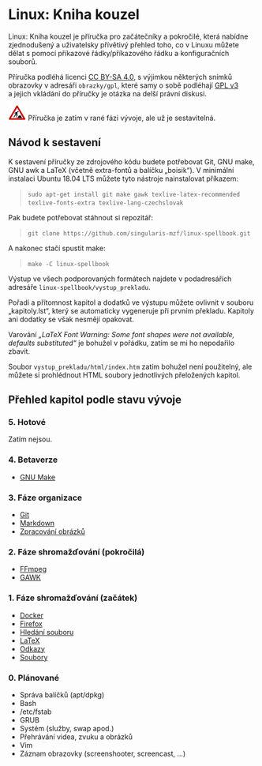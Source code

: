 <!--

Linux Kniha kouzel, README
Copyright (c) 2019 Singularis <singularis@volny.cz>

Toto dílo je dílem svobodné kultury; můžete ho šířit a modifikovat pod
podmínkami licence Creative Commons Attribution-ShareAlike 4.0 International
vydané neziskovou organizací Creative Commons. Text licence je přiložený
k tomuto projektu nebo ho můžete najít na webové adrese:

https://creativecommons.org/licenses/by-sa/4.0/

-->
# Linux: Kniha kouzel
Linux: Kniha kouzel je příručka pro začátečníky a pokročilé, která nabídne
zjednodušený a uživatelsky přívětivý přehled toho, co v Linuxu můžete dělat
s pomocí příkazové řádky/příkazového řádku a konfiguračních souborů.

Příručka podléhá licenci
[CC BY-SA 4.0](https://creativecommons.org/licenses/by-sa/4.0/),
s výjimkou některých snímků obrazovky v adresáři ``obrazky/gpl``,
které samy o sobě podléhají [GPL v3](https://www.gnu.org/licenses/gpl-3.0.html)
a jejich vkládání do příručky je otázka na delší právní diskusi.

![ve výstavbě](obrazky/ve-vystavbe.png) Příručka je zatím v rané fázi
vývoje, ale už je sestavitelná.

## Návod k sestavení

K sestavení příručky ze zdrojového kódu budete potřebovat Git, GNU make,
GNU awk a LaTeX (včetně extra-fontů a balíčku „boisik“). V minimální instalaci
Ubuntu 18.04 LTS můžete tyto nástroje nainstalovat příkazem:

> ``sudo apt-get install git make gawk texlive-latex-recommended texlive-fonts-extra texlive-lang-czechslovak``

Pak budete potřebovat stáhnout si repozitář:

> ``git clone https://github.com/singularis-mzf/linux-spellbook.git``

A nakonec stačí spustit make:

> ``make -C linux-spellbook``

Výstup ve všech podporovaných formátech najdete v podadresářích
adresáře ``linux-spellbook/vystup_prekladu``.

Pořadí a přítomnost kapitol a dodatků ve výstupu můžete ovlivnit v souboru
„kapitoly.lst“, který se automaticky vygeneruje při prvním překladu.
Kapitoly ani dodatky se však nesmějí opakovat.

Varování *„LaTeX Font Warning: Some font shapes were not available,
defaults substituted“* je bohužel v pořádku, zatím se mi ho nepodařilo zbavit.

Soubor ``vystup_prekladu/html/index.htm`` zatím bohužel není použitelný,
ale můžete si prohlédnout HTML soubory jednotlivých přeložených kapitol.



## Přehled kapitol podle stavu vývoje

### 5. Hotové
Zatím nejsou.

### 4. Betaverze
* [GNU Make](kapitoly/make.md)

### 3. Fáze organizace
* [Git](kapitoly/git.md)
* [Markdown](kapitoly/markdown.md)
* [Zpracování obrázků](kapitoly/obrazky.md)

### 2. Fáze shromažďování (pokročilá)
* [FFmpeg](kapitoly/ffmpeg.md)
* [GAWK](kapitoly/gawk.md)

### 1. Fáze shromažďování (začátek)
* [Docker](kapitoly/docker.md)
* [Firefox](kapitoly/firefox.md)
* [Hledání souboru](kapitoly/hledani-souboru.md)
* [LaTeX](kapitoly/latex.md)
* [Odkazy](kapitoly/odkazy.md)
* [Soubory](kapitoly/soubory.md)

### 0. Plánované
* Správa balíčků (apt/dpkg)
* Bash
* /etc/fstab
* GRUB
* Systém (služby, swap apod.)
* Přehrávání videa, zvuku a obrázků
* Vim
* Záznam obrazovky (screenshooter, screencast, ...)

